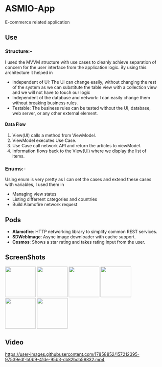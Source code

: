 # ASMIO-App
E-commerce related application

## Use

### **Structure**:-

I used the MVVM structure with use cases to cleanly achieve separation of concern for the user interface from the application logic. By using this architecture it helped in
- Independent of UI: The UI can change easily, without changing the rest of the system as we can substitute the table view with a collection view and we will not have to touch our logic
- Independent of the database and network: I can easily change them without breaking business rules.
- Testable: The business rules can be tested without the UI, database, web server, or any other external element.

#### Data Flow
1. View(UI) calls a method from ViewModel.
2. ViewModel executes Use Case.
3. Use Case call network API and return the articles to viewModel.
5. Information flows back to the View(UI) where we display the list of items.

### **Enums**:-

Using enum is very pretty as I can set the cases and extend these cases with variables, I used them in
- Managing view states 
- Listing differrent categories and countries 
- Build Alamofire network request

## Pods

- **Alamofire**: HTTP networking library to simplify common REST services.
- **SDWebImage**: Async image downloader with cache support.
- **Cosmos**:  Shows a star rating and takes rating input from the user.

## ScreenShots

<div>
<img src = "https://user-images.githubusercontent.com/17858852/157211172-a144e5bc-c1e6-4150-9b91-5c6ab3521c90.png" width= "100">
<img src = "https://user-images.githubusercontent.com/17858852/157211226-b9b57223-346e-40d6-9a06-9c760fa63330.png" width= "100">
<img src = "https://user-images.githubusercontent.com/17858852/157211205-72ac636e-7497-4198-b4af-102c83b8cde7.png" width= "100">
<img src = "https://user-images.githubusercontent.com/17858852/157211247-6c032722-2163-4c7c-97cd-ebd294e921bd.png" width= "100">
<img src = "https://user-images.githubusercontent.com/17858852/157211270-8c230b53-fa22-4f27-821e-045254fcd5cb.png" width= "100">
<img src = "https://user-images.githubusercontent.com/17858852/157211306-6e548301-949e-454c-ae9f-fb85de1b4041.png" width= "100">
</div>

## Video

https://user-images.githubusercontent.com/17858852/157212395-97539edf-b0b9-41de-95b3-cb82bcb59832.mp4

